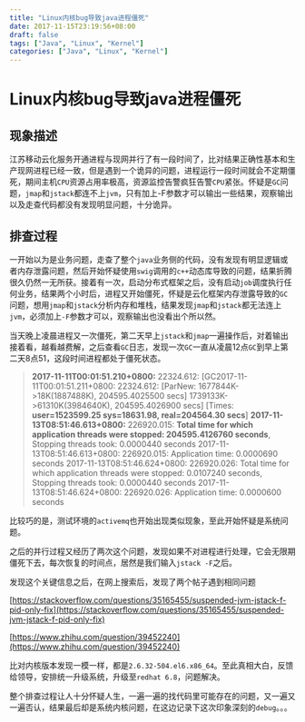```yaml
---
title: "Linux内核bug导致java进程僵死"
date: 2017-11-15T23:19:56+08:00
draft: false
tags: ["Java", "Linux", "Kernel"]
categories: ["Java", "Linux", "Kernel"]
---
```


# Linux内核bug导致java进程僵死

## 现象描述

江苏移动云化服务开通进程与现网并行了有一段时间了，比对结果正确性基本和生产现网进程已经一致，但是遇到一个诡异的问题，进程运行一段时间就会不定期僵死，期间主机`CPU`资源占用率极高，资源监控告警疯狂告警`CPU`紧张。怀疑是`GC`问题，`jmap`和`jstack`都连不上`jvm`，只有加上-F参数才可以输出一些结果，观察输出以及走查代码都没有发现明显问题，十分诡异。

<!--more-->

## 排查过程

一开始以为是业务问题，走查了整个`java`业务侧的代码，没有发现有明显逻辑或者内存泄露问题，然后开始怀疑使用`swig`调用的`c++`动态库导致的问题，结果折腾很久仍然一无所获。接着有一次，启动分布式框架之后，没有启动`job`调度执行任何业务，结果两个小时后，进程又开始僵死，怀疑是云化框架内存泄露导致的`GC`问题，想用`jmap`和`jstack`分析内存和堆栈，结果发现`jmap`和`jstack`都无法连上`jvm`，必须加上`-F`参数才可以，观察输出也没看出个所以然。

当天晚上凌晨进程又一次僵死，第二天早上`jstack`和`jmap`一遍操作后，对着输出接着看，越看越费解，之后查看`GC`日志，发现一次`GC`一直从凌晨12点`GC`到早上第二天8点51，这段时间进程都处于僵死状态。

> **2017-11-11T00:01:51.210+0800:** 22324.612: [GC2017-11-11T00:01:51.211+0800: 22324.612: [ParNew: 1677844K->18K(1887488K), 204595.4025500 secs] 1739133K->61310K(3984640K), 204595.4026900 secs] [Times: **user=1523599.25 sys=18631.98, real=204564.30 secs**]
> **2017-11-13T08:51:46.613+0800:** 226920.015: **Total time for which application threads were stopped: 204595.4126760 seconds**, Stopping threads took: 0.0000440 seconds
> 2017-11-13T08:51:46.613+0800: 226920.015: Application time: 0.0000690 seconds
> 2017-11-13T08:51:46.624+0800: 226920.026: Total time for which application threads were stopped: 0.0107240 seconds, Stopping threads took: 0.0000440 seconds
> 2017-11-13T08:51:46.624+0800: 226920.026: Application time: 0.0000600 seconds

比较巧的是，测试环境的`activemq`也开始出现类似现象，至此开始怀疑是系统问题。

之后的并行过程又经历了两次这个问题，发现如果不对进程进行处理，它会无限期僵死下去，每次恢复的时间点，居然是我们输入`jstack -F`之后。

发现这个关键信息之后，在网上搜索后，发现了两个帖子遇到相同问题

[https://stackoverflow.com/questions/35165455/suspended-jvm-jstack-f-pid-only-fix](https://stackoverflow.com/questions/35165455/suspended-jvm-jstack-f-pid-only-fix)

[https://www.zhihu.com/question/39452240](https://www.zhihu.com/question/39452240)

比对内核版本发现一模一样，都是`2.6.32-504.el6.x86_64`。至此真相大白，反馈给领导，安排统一升级系统，升级至`redhat 6.8`，问题解决。

整个排查过程让人十分怀疑人生，一遍一遍的找代码里可能存在的问题，又一遍又一遍否认，结果最后却是系统内核问题，在这边记录下这次印象深刻的`debug`。。。
